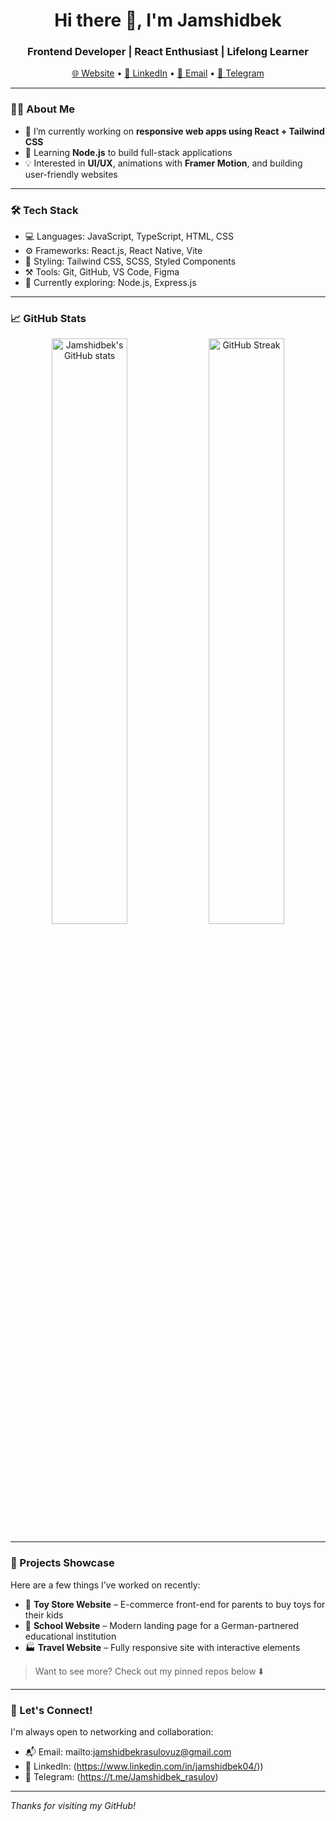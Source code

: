<h1 align="center">Hi there 👋, I'm Jamshidbek</h1>
<h3 align="center">Frontend Developer | React Enthusiast | Lifelong Learner</h3>

<p align="center">
  <a href="https://rasulov.vercel.app">🌐 Website</a> • 
  <a href="https://www.linkedin.com/in/jamshidbek04/">🔗 LinkedIn</a> • 
  <a href="mailto:jamshidbekrasulovuz@gmail.com">📧 Email</a> • 
  <a href="https://t.me/Jamshidbek_rasulov">💬 Telegram</a>
</p>

---

### 👨‍💻 About Me

- 🔭 I’m currently working on **responsive web apps using React + Tailwind CSS**
- 🌱 Learning **Node.js** to build full-stack applications
- 💡 Interested in **UI/UX**, animations with **Framer Motion**, and building user-friendly websites

---

### 🛠️ Tech Stack

- 💻 Languages: JavaScript, TypeScript, HTML, CSS
- ⚙️ Frameworks: React.js, React Native, Vite
- 🎨 Styling: Tailwind CSS, SCSS, Styled Components
- ⚒️ Tools: Git, GitHub, VS Code, Figma
- 🧰 Currently exploring: Node.js, Express.js

---

### 📈 GitHub Stats

<p align="center">
  <img src="https://github-readme-stats.vercel.app/api?username=rasulovj&show_icons=true&theme=tokyonight" alt="Jamshidbek's GitHub stats" width="49%"/>
  <img src="https://github-readme-streak-stats.herokuapp.com/?user=rasulovj&theme=tokyonight" alt="GitHub Streak" width="49%" />
</p>

---

### 📂 Projects Showcase

Here are a few things I’ve worked on recently:

- 🧸 **Toy Store Website** – E-commerce front-end for parents to buy toys for their kids  
- 🏫 **School Website** – Modern landing page for a German-partnered educational institution  
- 🏭 **Travel Website** – Fully responsive site with interactive elements

> Want to see more? Check out my pinned repos below ⬇️

---

### 🤝 Let's Connect!

I'm always open to networking and collaboration:

- 📬 Email: mailto:jamshidbekrasulovuz@gmail.com
- 📎 LinkedIn: (https://www.linkedin.com/in/jamshidbek04/))  
- 💬 Telegram: (https://t.me/Jamshidbek_rasulov)

---

_Thanks for visiting my GitHub!_

